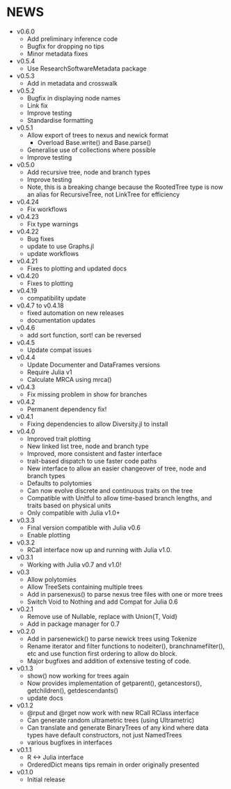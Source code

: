 # NEWS

- v0.6.0
  - Add preliminary inference code
  - Bugfix for dropping no tips
  - Minor metadata fixes
- v0.5.4
  - Use ResearchSoftwareMetadata package
- v0.5.3
  - Add in metadata and crosswalk
- v0.5.2
  - Bugfix in displaying node names
  - Link fix
  - Improve testing
  - Standardise formatting
- v0.5.1
  - Allow export of trees to nexus and newick format
    - Overload Base.write() and Base.parse()
  - Generalise use of collections where possible
  - Improve testing
- v0.5.0
  - Add recursive tree, node and branch types
  - Improve testing
  - Note, this is a breaking change because the RootedTree type is now an alias for RecursiveTree, not LinkTree for efficiency
- v0.4.24
  - Fix workflows
- v0.4.23
  - Fix type warnings
- v0.4.22
  - Bug fixes
  - update to use Graphs.jl
  - update workflows
- v0.4.21
  - Fixes to plotting and updated docs
- v0.4.20
  - Fixes to plotting
- v0.4.19
  - compatibility update
- v0.4.7 to v0.4.18
  - fixed automation on new releases
  - documentation updates
- v0.4.6
  - add sort function, sort! can be reversed
- v0.4.5
  - Update compat issues
- v0.4.4
  - Update Documenter and DataFrames versions
  - Require Julia v1
  - Calculate MRCA using mrca()
- v0.4.3
  - Fix missing problem in show for branches
- v0.4.2
  - Permanent dependency fix!
- v0.4.1
  - Fixing dependencies to allow Diversity.jl to install
- v0.4.0
  - Improved trait plotting
  - New linked list tree, node and branch type
  - Improved, more consistent and faster interface
  - trait-based dispatch to use faster code paths
  - New interface to allow an easier changeover of tree, node and branch types
  - Defaults to polytomies
  - Can now evolve discrete and continuous traits on the tree
  - Compatible with Unitful to allow time-based branch lengths, and
    traits based on physical units
  - Only compatible with Julia v1.0+
- v0.3.3
  - Final version compatible with Julia v0.6
  - Enable plotting
- v0.3.2
  - RCall interface now up and running with Julia v1.0.
- v0.3.1
  - Working with Julia v0.7 and v1.0!
- v0.3
  - Allow polytomies
  - Allow TreeSets containing multiple trees
  - Add in parsenexus() to parse nexus tree files with one or more trees
  - Switch Void to Nothing and add Compat for Julia 0.6
- v0.2.1
  - Remove use of Nullable, replace with Union{T, Void}
  - Add in package manager for 0.7
- v0.2.0
  - Add in parsenewick() to parse newick trees using Tokenize
  - Rename iterator and filter functions to nodeiter(),
     branchnamefilter(), etc and use function first ordering to allow
     do block.
  - Major bugfixes and addition of extensive testing of code.
- v0.1.3
  - show() now working for trees again
  - Now provides implementation of getparent(), getancestors(), getchildren(), getdescendants()
  - update docs
- v0.1.2
  - @rput and @rget now work with new RCall RClass interface
  - Can generate random ultrametric trees (using Ultrametric)
  - Can translate and generate BinaryTrees of any kind where data types have default constructors, not just NamedTrees
  - various bugfixes in interfaces
- v0.1.1
  - R <-> Julia interface
  - OrderedDict means tips remain in order originally presented
- v0.1.0
  - Initial release
